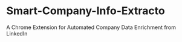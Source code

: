 # Smart-Company-Info-Extracto
A Chrome Extension for Automated Company Data Enrichment from LinkedIn
